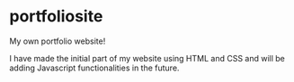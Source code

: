 # portfoliosite
My own portfolio website!

I have made the initial part of my website using HTML and CSS and will be adding Javascript functionalities in the future.
